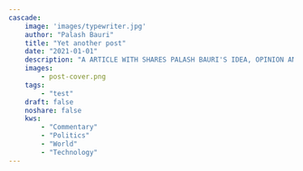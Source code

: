```yaml
---
cascade:
    image: 'images/typewriter.jpg'
    author: "Palash Bauri"
    title: "Yet another post"
    date: "2021-01-01"
    description: "A ARTICLE WITH SHARES PALASH BAURI'S IDEA, OPINION AND RESEARCH"
    images:
        - post-cover.png
    tags:
        - "test"
    draft: false
    noshare: false
    kws:
        - "Commentary"
        - "Politics"
        - "World"
        - "Technology"
---
```



